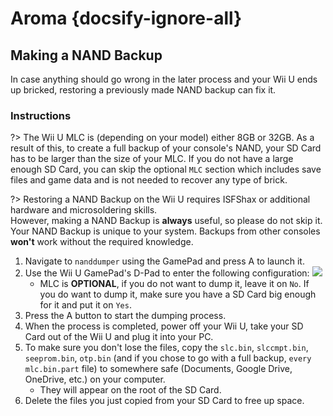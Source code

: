 # Aroma {docsify-ignore-all}

## Making a NAND Backup

In case anything should go wrong in the later process and your Wii U ends up bricked, restoring a previously made NAND backup can fix it.

### Instructions

?> The Wii U MLC is (depending on your model) either 8GB or 32GB. As a result of this, to create a full backup of your console's NAND, your SD Card has to be larger than the size of your MLC. If you do not have a large enough SD Card, you can skip the optional `MLC` section which includes save files and game data and is not needed to recover any type of brick.

?> Restoring a NAND Backup on the Wii U requires ISFShax or additional hardware and microsoldering skills.
<br>However, making a NAND Backup is **always** useful, so please do not skip it.
<br>Your NAND Backup is unique to your system. Backups from other consoles **won't** work without the required knowledge.

1. Navigate to `nanddumper` using the GamePad and press A to launch it.
1. Use the Wii U GamePad's D-Pad to enter the following configuration:
![](../docs/assets/img/guide/NAND.png)
    - MLC is **OPTIONAL**, if you do not want to dump it, leave it on `No`. If you do want to dump it, make sure you have a SD Card big enough for it and put it on `Yes`.
1. Press the A button to start the dumping process.
1. When the process is completed, power off your Wii U, take your SD Card out of the Wii U and plug it into your PC.
1. To make sure you don't lose the files, copy the `slc.bin`, `slccmpt.bin`, `seeprom.bin`, `otp.bin` (and if you chose to go with a full backup, `every mlc.bin.part` file) to somewhere safe (Documents, Google Drive, OneDrive, etc.) on your computer.
   - They will appear on the root of the SD Card.
1. Delete the files you just copied from your SD Card to free up space.
